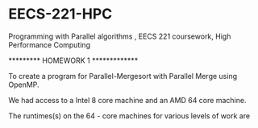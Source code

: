 # EECS-221-HPC
Programming with Parallel algorithms , EECS 221 coursework, High Performance Computing

********* HOMEWORK 1 *************

To create a program for Parallel-Mergesort with Parallel Merge using OpenMP.

We had access to a Intel 8 core machine and an AMD 64 core machine.

The runtimes(s) on the 64 - core machines for various levels of work are







